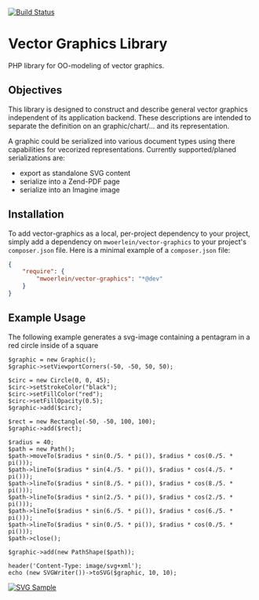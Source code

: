 [![Build Status](https://travis-ci.org/mwoerlein/vector-graphics.svg?branch=develop)](https://travis-ci.org/mwoerlein/vector-graphics)

# Vector Graphics Library
PHP library for OO-modeling of vector graphics.

## Objectives
This library is designed to construct and describe general vector graphics independent of its application backend.
These descriptions are intended to separate the definition on an graphic/chart/... and its representation.

A graphic could be serialized into various document types using there capabilities for vecorized representations.
Currently supported/planed serializations are:

- export as standalone SVG content
- serialize into a Zend-PDF page
- serialize into an Imagine image

## Installation

To add vector-graphics as a local, per-project dependency to your project, simply add a dependency on `mwoerlein/vector-graphics` to your project's `composer.json` file. Here is a minimal example of a `composer.json` file:

```JSON
{
    "require": {
        "mwoerlein/vector-graphics": "*@dev"
    }
}
```

## Example Usage
The following example generates a svg-image containing a pentagram in a red circle inside of a square
 
    $graphic = new Graphic();
    $graphic->setViewportCorners(-50, -50, 50, 50);

    $circ = new Circle(0, 0, 45);
    $circ->setStrokeColor("black");
    $circ->setFillColor("red");
    $circ->setFillOpacity(0.5);
    $graphic->add($circ);

    $rect = new Rectangle(-50, -50, 100, 100);
    $graphic->add($rect);

    $radius = 40;
    $path = new Path();
    $path->moveTo($radius * sin(0./5. * pi()), $radius * cos(0./5. * pi()));
    $path->lineTo($radius * sin(4./5. * pi()), $radius * cos(4./5. * pi()));
    $path->lineTo($radius * sin(8./5. * pi()), $radius * cos(8./5. * pi()));
    $path->lineTo($radius * sin(2./5. * pi()), $radius * cos(2./5. * pi()));
    $path->lineTo($radius * sin(6./5. * pi()), $radius * cos(6./5. * pi()));
    $path->lineTo($radius * sin(0./5. * pi()), $radius * cos(0./5. * pi()));
    $path->close();

    $graphic->add(new PathShape($path));
    
    header('Content-Type: image/svg+xml');
    echo (new SVGWriter())->toSVG($graphic, 10, 10);

[![SVG Sample](https://raw.githubusercontent.com/mwoerlein/vector-graphics/develop/docs/example1.png)](https://github.com/mwoerlein/vector-graphics/blob/develop/docs/example1.svg)